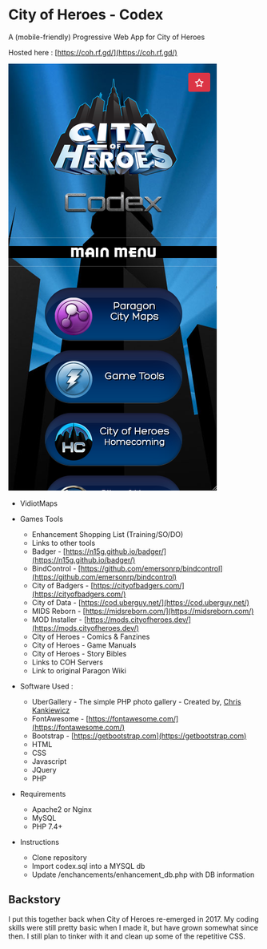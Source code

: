 # City of Heroes - Codex

A (mobile-friendly) Progressive Web App for City of Heroes

Hosted here : [https://coh.rf.gd/](https://coh.rf.gd/)

![image](./images/main_screen.png)

- VidiotMaps
- Games Tools
  - Enhancement Shopping List (Training/SO/DO)
  - Links to other tools
  - Badger - [https://n15g.github.io/badger/](https://n15g.github.io/badger/)
  - BindControl - [https://github.com/emersonrp/bindcontrol](https://github.com/emersonrp/bindcontrol)
  - City of Badgers - [https://cityofbadgers.com/](https://cityofbadgers.com/)
  - City of Data - [https://cod.uberguy.net/](https://cod.uberguy.net/)
  - MIDS Reborn - [https://midsreborn.com/](https://midsreborn.com/)
  - MOD Installer - [https://mods.cityofheroes.dev/](https://mods.cityofheroes.dev/)
  - City of Heroes - Comics & Fanzines
  - City of Heroes - Game Manuals
  - City of Heroes - Story Bibles
  - Links to COH Servers
  - Link to original Paragon Wiki

- Software Used :
  - UberGallery - The simple PHP photo gallery - Created by, [Chris Kankiewicz](http://www.ChrisKankiewicz.com)
  - FontAwesome - [https://fontawesome.com/](https://fontawesome.com/)
  - Bootstrap - [https://getbootstrap.com](https://getbootstrap.com)
  - HTML
  - CSS
  - Javascript
  - JQuery
  - PHP

- Requirements
  - Apache2 or Nginx
  - MySQL
  - PHP 7.4+

- Instructions
  - Clone repository
  - Import codex.sql into a MYSQL db
  - Update /enchancements/enhancement_db.php with DB information

## Backstory
I put this together back when City of Heroes re-emerged in 2017. 
My coding skills were still pretty basic when I made it, but have grown somewhat since then.
I still plan to tinker with it and clean up some of the repetitive CSS. 
